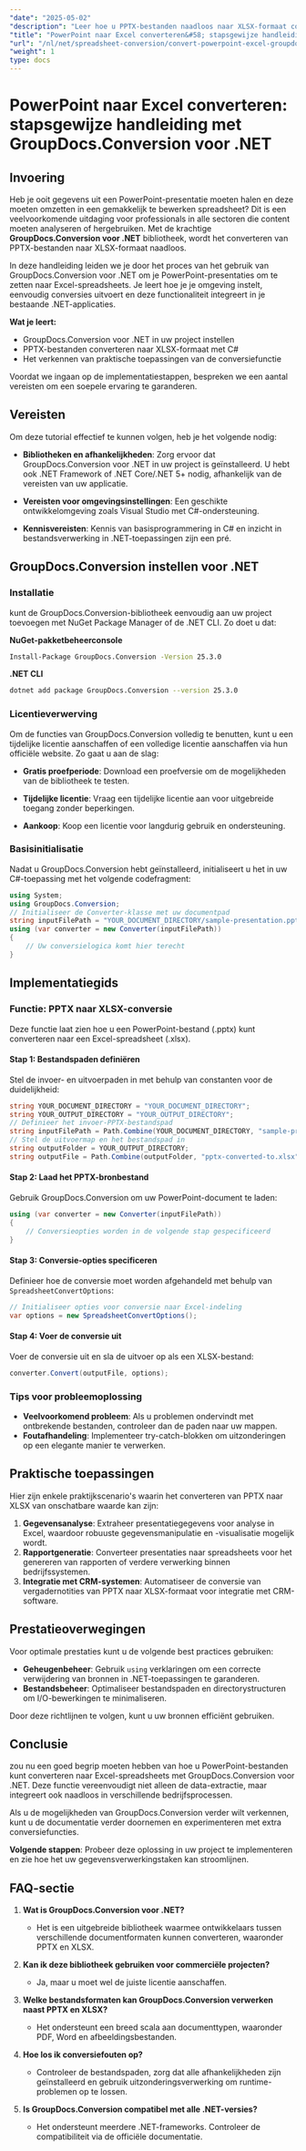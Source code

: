 ```yaml
---
"date": "2025-05-02"
"description": "Leer hoe u PPTX-bestanden naadloos naar XLSX-formaat converteert met GroupDocs.Conversion voor .NET. Volg deze stapsgewijze handleiding om uw gegevensverwerkingstaken te verbeteren."
"title": "PowerPoint naar Excel converteren&#58; stapsgewijze handleiding met GroupDocs.Conversion voor .NET"
"url": "/nl/net/spreadsheet-conversion/convert-powerpoint-excel-groupdocs-conversion-net/"
"weight": 1
type: docs
---
```

# PowerPoint naar Excel converteren: stapsgewijze handleiding met GroupDocs.Conversion voor .NET

## Invoering
Heb je ooit gegevens uit een PowerPoint-presentatie moeten halen en deze moeten omzetten in een gemakkelijk te bewerken spreadsheet? Dit is een veelvoorkomende uitdaging voor professionals in alle sectoren die content moeten analyseren of hergebruiken. Met de krachtige **GroupDocs.Conversion voor .NET** bibliotheek, wordt het converteren van PPTX-bestanden naar XLSX-formaat naadloos.

In deze handleiding leiden we je door het proces van het gebruik van GroupDocs.Conversion voor .NET om je PowerPoint-presentaties om te zetten naar Excel-spreadsheets. Je leert hoe je je omgeving instelt, eenvoudig conversies uitvoert en deze functionaliteit integreert in je bestaande .NET-applicaties.

**Wat je leert:**
- GroupDocs.Conversion voor .NET in uw project instellen
- PPTX-bestanden converteren naar XLSX-formaat met C#
- Het verkennen van praktische toepassingen van de conversiefunctie

Voordat we ingaan op de implementatiestappen, bespreken we een aantal vereisten om een soepele ervaring te garanderen.

## Vereisten
Om deze tutorial effectief te kunnen volgen, heb je het volgende nodig:

- **Bibliotheken en afhankelijkheden**: Zorg ervoor dat GroupDocs.Conversion voor .NET in uw project is geïnstalleerd. U hebt ook .NET Framework of .NET Core/.NET 5+ nodig, afhankelijk van de vereisten van uw applicatie.
  
- **Vereisten voor omgevingsinstellingen**: Een geschikte ontwikkelomgeving zoals Visual Studio met C#-ondersteuning.

- **Kennisvereisten**: Kennis van basisprogrammering in C# en inzicht in bestandsverwerking in .NET-toepassingen zijn een pré.

## GroupDocs.Conversion instellen voor .NET
### Installatie
kunt de GroupDocs.Conversion-bibliotheek eenvoudig aan uw project toevoegen met NuGet Package Manager of de .NET CLI. Zo doet u dat:

**NuGet-pakketbeheerconsole**
```bash
Install-Package GroupDocs.Conversion -Version 25.3.0
```

**.NET CLI**
```bash
dotnet add package GroupDocs.Conversion --version 25.3.0
```

### Licentieverwerving
Om de functies van GroupDocs.Conversion volledig te benutten, kunt u een tijdelijke licentie aanschaffen of een volledige licentie aanschaffen via hun officiële website. Zo gaat u aan de slag:

- **Gratis proefperiode**: Download een proefversie om de mogelijkheden van de bibliotheek te testen.
  
- **Tijdelijke licentie**: Vraag een tijdelijke licentie aan voor uitgebreide toegang zonder beperkingen.

- **Aankoop**: Koop een licentie voor langdurig gebruik en ondersteuning.

### Basisinitialisatie
Nadat u GroupDocs.Conversion hebt geïnstalleerd, initialiseert u het in uw C#-toepassing met het volgende codefragment:

```csharp
using System;
using GroupDocs.Conversion;
// Initialiseer de Converter-klasse met uw documentpad
string inputFilePath = "YOUR_DOCUMENT_DIRECTORY/sample-presentation.pptx";
using (var converter = new Converter(inputFilePath))
{
    // Uw conversielogica komt hier terecht
}
```

## Implementatiegids
### Functie: PPTX naar XLSX-conversie
Deze functie laat zien hoe u een PowerPoint-bestand (.pptx) kunt converteren naar een Excel-spreadsheet (.xlsx).

#### Stap 1: Bestandspaden definiëren
Stel de invoer- en uitvoerpaden in met behulp van constanten voor de duidelijkheid:

```csharp
string YOUR_DOCUMENT_DIRECTORY = "YOUR_DOCUMENT_DIRECTORY";
string YOUR_OUTPUT_DIRECTORY = "YOUR_OUTPUT_DIRECTORY";
// Definieer het invoer-PPTX-bestandspad
string inputFilePath = Path.Combine(YOUR_DOCUMENT_DIRECTORY, "sample-presentation.pptx");
// Stel de uitvoermap en het bestandspad in
string outputFolder = YOUR_OUTPUT_DIRECTORY;
string outputFile = Path.Combine(outputFolder, "pptx-converted-to.xlsx");
```

#### Stap 2: Laad het PPTX-bronbestand
Gebruik GroupDocs.Conversion om uw PowerPoint-document te laden:

```csharp
using (var converter = new Converter(inputFilePath))
{
    // Conversieopties worden in de volgende stap gespecificeerd
}
```

#### Stap 3: Conversie-opties specificeren
Definieer hoe de conversie moet worden afgehandeld met behulp van `SpreadsheetConvertOptions`:

```csharp
// Initialiseer opties voor conversie naar Excel-indeling
var options = new SpreadsheetConvertOptions();
```

#### Stap 4: Voer de conversie uit
Voer de conversie uit en sla de uitvoer op als een XLSX-bestand:

```csharp
converter.Convert(outputFile, options);
```

### Tips voor probleemoplossing
- **Veelvoorkomend probleem**: Als u problemen ondervindt met ontbrekende bestanden, controleer dan de paden naar uw mappen.
- **Foutafhandeling**: Implementeer try-catch-blokken om uitzonderingen op een elegante manier te verwerken.

## Praktische toepassingen
Hier zijn enkele praktijkscenario's waarin het converteren van PPTX naar XLSX van onschatbare waarde kan zijn:

1. **Gegevensanalyse**: Extraheer presentatiegegevens voor analyse in Excel, waardoor robuuste gegevensmanipulatie en -visualisatie mogelijk wordt.
2. **Rapportgeneratie**: Converteer presentaties naar spreadsheets voor het genereren van rapporten of verdere verwerking binnen bedrijfssystemen.
3. **Integratie met CRM-systemen**: Automatiseer de conversie van vergadernotities van PPTX naar XLSX-formaat voor integratie met CRM-software.

## Prestatieoverwegingen
Voor optimale prestaties kunt u de volgende best practices gebruiken:

- **Geheugenbeheer**: Gebruik `using` verklaringen om een correcte verwijdering van bronnen in .NET-toepassingen te garanderen.
- **Bestandsbeheer**: Optimaliseer bestandspaden en directorystructuren om I/O-bewerkingen te minimaliseren.
  
Door deze richtlijnen te volgen, kunt u uw bronnen efficiënt gebruiken.

## Conclusie
zou nu een goed begrip moeten hebben van hoe u PowerPoint-bestanden kunt converteren naar Excel-spreadsheets met GroupDocs.Conversion voor .NET. Deze functie vereenvoudigt niet alleen de data-extractie, maar integreert ook naadloos in verschillende bedrijfsprocessen.

Als u de mogelijkheden van GroupDocs.Conversion verder wilt verkennen, kunt u de documentatie verder doornemen en experimenteren met extra conversiefuncties.

**Volgende stappen**: Probeer deze oplossing in uw project te implementeren en zie hoe het uw gegevensverwerkingstaken kan stroomlijnen.

## FAQ-sectie
1. **Wat is GroupDocs.Conversion voor .NET?**
   - Het is een uitgebreide bibliotheek waarmee ontwikkelaars tussen verschillende documentformaten kunnen converteren, waaronder PPTX en XLSX.
  
2. **Kan ik deze bibliotheek gebruiken voor commerciële projecten?**
   - Ja, maar u moet wel de juiste licentie aanschaffen.

3. **Welke bestandsformaten kan GroupDocs.Conversion verwerken naast PPTX en XLSX?**
   - Het ondersteunt een breed scala aan documenttypen, waaronder PDF, Word en afbeeldingsbestanden.
  
4. **Hoe los ik conversiefouten op?**
   - Controleer de bestandspaden, zorg dat alle afhankelijkheden zijn geïnstalleerd en gebruik uitzonderingsverwerking om runtime-problemen op te lossen.

5. **Is GroupDocs.Conversion compatibel met alle .NET-versies?**
   - Het ondersteunt meerdere .NET-frameworks. Controleer de compatibiliteit via de officiële documentatie.